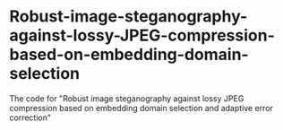 # Robust-image-steganography-against-lossy-JPEG-compression-based-on-embedding-domain-selection

The code for "Robust image steganography against lossy JPEG compression based on embedding domain selection and adaptive error correction" 
